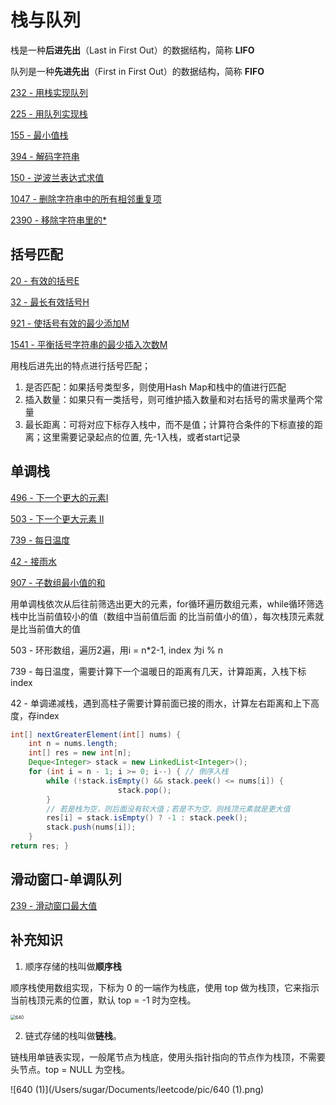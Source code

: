 # 栈与队列

栈是一种**后进先出**（Last in First Out）的数据结构，简称 **LIFO**

队列是一种**先进先出**（First in First Out）的数据结构，简称 **FIFO**



[232 - 用栈实现队列](https://github.com/xiaoshuzhao/leetcode-notes-java/blob/main/%E6%95%B0%E6%8D%AE%E7%BB%93%E6%9E%84/%E6%A0%88%E4%B8%8E%E9%98%9F%E5%88%97/225.%20%E7%94%A8%E9%98%9F%E5%88%97%E5%AE%9E%E7%8E%B0%E6%A0%88.md)

[225 - 用队列实现栈](https://github.com/xiaoshuzhao/leetcode-notes-java/blob/main/%E6%95%B0%E6%8D%AE%E7%BB%93%E6%9E%84/%E6%A0%88%E4%B8%8E%E9%98%9F%E5%88%97/225.%20%E7%94%A8%E9%98%9F%E5%88%97%E5%AE%9E%E7%8E%B0%E6%A0%88.md)

[155 - 最小值栈](https://github.com/xiaoshuzhao/leetcode-notes-java/blob/main/%E6%95%B0%E6%8D%AE%E7%BB%93%E6%9E%84/%E6%A0%88%E4%B8%8E%E9%98%9F%E5%88%97/155.%E6%9C%80%E5%B0%8F%E5%80%BC%E6%A0%88.md)

[394 - 解码字符串](https://github.com/xiaoshuzhao/leetcode-notes-java/blob/main/%E6%95%B0%E6%8D%AE%E7%BB%93%E6%9E%84/%E6%A0%88%E4%B8%8E%E9%98%9F%E5%88%97/394.%20%E8%A7%A3%E7%A0%81%E5%AD%97%E7%AC%A6%E4%B8%B2.md)

[150 - 逆波兰表达式求值](https://github.com/xiaoshuzhao/leetcode-notes-java/blob/main/%E6%95%B0%E6%8D%AE%E7%BB%93%E6%9E%84/%E6%A0%88%E4%B8%8E%E9%98%9F%E5%88%97/150.%E9%80%86%E6%B3%A2%E5%85%B0%E8%A1%A8%E8%BE%BE%E5%BC%8F%E6%B1%82%E5%80%BC%20.md)

[1047 - 删除字符串中的所有相邻重复项](https://github.com/xiaoshuzhao/leetcode-notes-java/blob/main/%E6%95%B0%E6%8D%AE%E7%BB%93%E6%9E%84/%E6%A0%88%E4%B8%8E%E9%98%9F%E5%88%97/1047.%20%E5%88%A0%E9%99%A4%E5%AD%97%E7%AC%A6%E4%B8%B2%E4%B8%AD%E7%9A%84%E6%89%80%E6%9C%89%E7%9B%B8%E9%82%BB%E9%87%8D%E5%A4%8D%E9%A1%B9.md)

[2390 - 移除字符串里的*](https://github.com/xiaoshuzhao/leetcode-notes-java/blob/main/%E6%95%B0%E6%8D%AE%E7%BB%93%E6%9E%84/%E6%A0%88%E4%B8%8E%E9%98%9F%E5%88%97/2390.%20%E7%A7%BB%E9%99%A4%E5%AD%97%E7%AC%A6%E4%B8%B2%E9%87%8C%E7%9A%84*.md)



## 括号匹配

[20 - 有效的括号E](https://github.com/xiaoshuzhao/leetcode-notes-java/blob/main/%E6%95%B0%E6%8D%AE%E7%BB%93%E6%9E%84/%E6%A0%88%E4%B8%8E%E9%98%9F%E5%88%97/20.%20%E6%9C%89%E6%95%88%E7%9A%84%E6%8B%AC%E5%8F%B7.md)

[32 - 最长有效括号H](https://github.com/xiaoshuzhao/leetcode-notes-java/blob/main/%E6%95%B0%E6%8D%AE%E7%BB%93%E6%9E%84/%E6%A0%88%E4%B8%8E%E9%98%9F%E5%88%97/32.%20%E6%9C%80%E9%95%BF%E6%9C%89%E6%95%88%E6%8B%AC%E5%8F%B7.md)

[921 - 使括号有效的最少添加M](https://github.com/xiaoshuzhao/leetcode-notes-java/blob/main/%E6%95%B0%E6%8D%AE%E7%BB%93%E6%9E%84/%E6%A0%88%E4%B8%8E%E9%98%9F%E5%88%97/921.%20%E4%BD%BF%E6%8B%AC%E5%8F%B7%E6%9C%89%E6%95%88%E7%9A%84%E6%9C%80%E5%B0%91%E6%B7%BB%E5%8A%A0.md)

[1541 - 平衡括号字符串的最少插入次数M](https://github.com/xiaoshuzhao/leetcode-notes-java/blob/main/%E6%95%B0%E6%8D%AE%E7%BB%93%E6%9E%84/%E6%A0%88%E4%B8%8E%E9%98%9F%E5%88%97/1541.%E5%B9%B3%E8%A1%A1%E6%8B%AC%E5%8F%B7%E5%AD%97%E7%AC%A6%E4%B8%B2%E7%9A%84%E6%9C%80%E5%B0%91%E6%8F%92%E5%85%A5%E6%AC%A1%E6%95%B0.md)


用栈后进先出的特点进行括号匹配；
1. 是否匹配：如果括号类型多，则使用Hash Map和栈中的值进行匹配
2. 插入数量：如果只有一类括号，则可维护插入数量和对右括号的需求量两个常量
3. 最长距离：可将对应下标存入栈中，而不是值；计算符合条件的下标直接的距离；这里需要记录起点的位置, 先-1入栈，或者start记录



## 单调栈

[496 - 下一个更大的元素I](https://github.com/xiaoshuzhao/leetcode-notes-java/blob/main/%E6%95%B0%E6%8D%AE%E7%BB%93%E6%9E%84/%E6%A0%88%E4%B8%8E%E9%98%9F%E5%88%97/496.%20%E4%B8%8B%E4%B8%80%E4%B8%AA%E6%9B%B4%E5%A4%A7%E7%9A%84%E5%85%83%E7%B4%A0I.md)

[503 - 下一个更大元素 II](https://github.com/xiaoshuzhao/leetcode-notes-java/blob/main/%E6%95%B0%E6%8D%AE%E7%BB%93%E6%9E%84/%E6%A0%88%E4%B8%8E%E9%98%9F%E5%88%97/503.%20%E4%B8%8B%E4%B8%80%E4%B8%AA%E6%9B%B4%E5%A4%A7%E5%85%83%E7%B4%A0%20II.md)

[739 - 每日温度](https://github.com/xiaoshuzhao/leetcode-notes-java/blob/main/%E6%95%B0%E6%8D%AE%E7%BB%93%E6%9E%84/%E6%A0%88%E4%B8%8E%E9%98%9F%E5%88%97/739.%20%E6%AF%8F%E6%97%A5%E6%B8%A9%E5%BA%A6.md)

[42 - 接雨水](https://github.com/xiaoshuzhao/leetcode-notes-java/blob/main/%E6%95%B0%E6%8D%AE%E7%BB%93%E6%9E%84/%E6%A0%88%E4%B8%8E%E9%98%9F%E5%88%97/42.%20%E6%8E%A5%E9%9B%A8%E6%B0%B4%E2%98%94%EF%B8%8F.md)

[907 - 子数组最小值的和](https://github.com/xiaoshuzhao/leetcode-notes-java/blob/main/%E6%95%B0%E6%8D%AE%E7%BB%93%E6%9E%84/%E6%A0%88%E4%B8%8E%E9%98%9F%E5%88%97/907.%20%E5%AD%90%E6%95%B0%E7%BB%84%E6%9C%80%E5%B0%8F%E5%80%BC%E7%9A%84%E5%92%8C.md)

用单调栈依次从后往前筛选出更大的元素，for循环遍历数组元素，while循环筛选栈中比当前值较小的值（数组中当前值后面 的比当前值小的值），每次栈顶元素就是比当前值大的值

503 - 环形数组，遍历2遍，用i = n*2-1, index 为i % n

739 - 每日温度，需要计算下一个温暖日的距离有几天，计算距离，入栈下标index

42 - 单调递减栈，遇到高柱子需要计算前面已接的雨水，计算左右距离和上下高度，存index

```java
int[] nextGreaterElement(int[] nums) {
    int n = nums.length;
    int[] res = new int[n];
    Deque<Integer> stack = new LinkedList<Integer>();
    for (int i = n - 1; i >= 0; i--) { // 倒序入栈
        while (!stack.isEmpty() && stack.peek() <= nums[i]) {
						stack.pop(); 
        }
      	// 若是栈为空，则后面没有较大值；若是不为空，则栈顶元素就是更大值
        res[i] = stack.isEmpty() ? -1 : stack.peek();
        stack.push(nums[i]);
    }
return res; }
```





## 滑动窗口-单调队列

[239 - 滑动窗口最大值](https://github.com/xiaoshuzhao/leetcode-notes-java/blob/main/%E6%95%B0%E6%8D%AE%E7%BB%93%E6%9E%84/%E6%A0%88%E4%B8%8E%E9%98%9F%E5%88%97/239.%20%E6%BB%91%E5%8A%A8%E7%AA%97%E5%8F%A3%E7%9A%84%E6%9C%80%E5%A4%A7%E5%80%BC.md)











## 补充知识



1. 顺序存储的栈叫做**顺序栈**

顺序栈使用数组实现，下标为 0 的一端作为栈底，使用 top 做为栈顶，它来指示当前栈顶元素的位置，默认 top = -1 时为空栈。

<img src="/Users/sugar/Documents/leetcode/pic/640.png" alt="640" style="zoom:50%;" />

2. 链式存储的栈叫做**链栈**。

链栈用单链表实现，一般尾节点为栈底，使用头指针指向的节点作为栈顶，不需要头节点。top = NULL 为空栈。

![640 (1)](/Users/sugar/Documents/leetcode/pic/640 (1).png)
